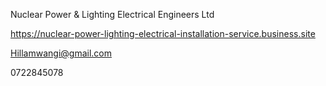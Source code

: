 Nuclear Power & Lighting Electrical Engineers Ltd

https://nuclear-power-lighting-electrical-installation-service.business.site

Hillamwangi@gmail.com 

0722845078 
